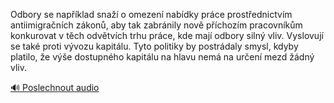 
Odbory se například snaží o omezení nabídky práce prostřednictvím antiimigračních zákonů, aby tak zabránily nově příchozím pracovníkům konkurovat v těch odvětvích trhu práce, kde mají odbory silný vliv. Vyslovují se také proti vývozu kapitálu. Tyto politiky by postrádaly smysl, kdyby platilo, že výše dostupného kapitálu na hlavu nemá na určení mezd žádný vliv.

[🔊 Poslechnout audio](/data/7-paragraphs/audio/chapter_153/para_010-Odbory-se-napklad-sna-o-omezen-nabdky-prce.mp3)
